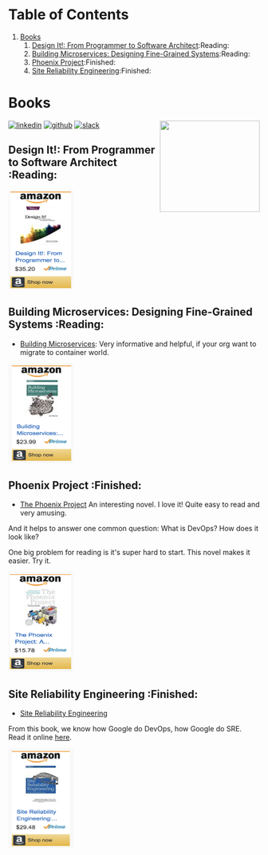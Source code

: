 
# Table of Contents

1.  [Books](#org749ba4c)
    1.  [Design It!: From Programmer to Software Architect](#org192c55d):Reading:
    2.  [Building Microservices: Designing Fine-Grained Systems](#org0734c59):Reading:
    3.  [Phoenix Project](#orgf3fa7a3):Finished:
    4.  [Site Reliability Engineering](#orga1e010c):Finished:



<a id="org749ba4c"></a>

# Books

<div class="HTML">
<a href="https://www.linkedin.com/in/dennyzhang001"><img src="https://www.dennyzhang.com/wp-content/uploads/sns/linkedin.png" alt="linkedin" /></a>
<a href="https://github.com/DennyZhang"><img src="https://www.dennyzhang.com/wp-content/uploads/sns/github.png" alt="github" /></a>
<a href="https://www.dennyzhang.com/slack" target="\_blank" rel="nofollow"><img src="http://slack.dennyzhang.com/badge.svg" alt="slack"/></a>
<a href="https://github.com/DennyZhang"><img align="right" width="200" height="183" src="https://www.dennyzhang.com/wp-content/uploads/denny/watermark/github.png" /></a>

</div>


<a id="org192c55d"></a>

## Design It!: From Programmer to Software Architect     :Reading:

<div class="HTML">
<a href="https://amzn.to/2uIJrPb"><img width="130" height="200" src="https://raw.githubusercontent.com/DennyZhang/book-reading-cloud/master/images/design-it.png" alt="denny book" /></a>

</div>


<a id="org0734c59"></a>

## Building Microservices: Designing Fine-Grained Systems     :Reading:

-   [Building Microservices](https://amzn.to/2uCwzdB): Very informative and helpful, if your org want to migrate to container world.

<div class="HTML">
<a href="https://amzn.to/2uCwzdB"><img width="130" height="200" src="https://raw.githubusercontent.com/DennyZhang/book-reading-cloud/master/images/build-microservice.png" alt="denny book" /></a>

</div>


<a id="orgf3fa7a3"></a>

## Phoenix Project     :Finished:

-   [The Phoenix Project](https://amzn.to/2Ny00V9) An interesting novel. I love it! Quite easy to read and very amusing.

And it helps to answer one common question: What is DevOps? How does it look like?

One big problem for reading is it's super hard to start. This novel makes it easier. Try it.

<div class="HTML">
<a href="https://amzn.to/2Ny00V9"><img width="130" height="200" src="https://raw.githubusercontent.com/DennyZhang/book-reading-cloud/master/images/phoneix-project.png" alt="denny book" /></a>

</div>


<a id="orga1e010c"></a>

## Site Reliability Engineering     :Finished:

-   [Site Reliability Engineering](https://amzn.to/2uGnKiH)

From this book, we know how Google do DevOps, how Google do SRE. Read it online [here](https://landing.google.com/sre/book/index.html).

<div class="HTML">
<a href="https://amzn.to/2uCwzdB"><img width="130" height="200" src="https://raw.githubusercontent.com/DennyZhang/book-reading-cloud/master/images/google-sre.png" alt="denny book" /></a>

</div>

